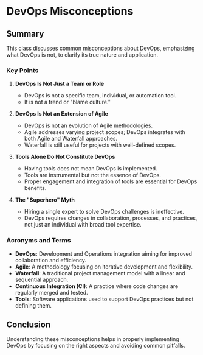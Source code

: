 # DevOps Misconceptions

## Summary

This class discusses common misconceptions about DevOps, emphasizing what DevOps is not, to clarify its true nature and application.

### Key Points

1. **DevOps Is Not Just a Team or Role**
   - DevOps is not a specific team, individual, or automation tool.
   - It is not a trend or "blame culture."

2. **DevOps Is Not an Extension of Agile**
   - DevOps is not an evolution of Agile methodologies.
   - Agile addresses varying project scopes; DevOps integrates with both Agile and Waterfall approaches.
   - Waterfall is still useful for projects with well-defined scopes.

3. **Tools Alone Do Not Constitute DevOps**
   - Having tools does not mean DevOps is implemented.
   - Tools are instrumental but not the essence of DevOps.
   - Proper engagement and integration of tools are essential for DevOps benefits.

4. **The "Superhero" Myth**
   - Hiring a single expert to solve DevOps challenges is ineffective.
   - DevOps requires changes in collaboration, processes, and practices, not just an individual with broad tool expertise.

### Acronyms and Terms

- **DevOps**: Development and Operations integration aiming for improved collaboration and efficiency.
- **Agile**: A methodology focusing on iterative development and flexibility.
- **Waterfall**: A traditional project management model with a linear and sequential approach.
- **Continuous Integration (CI)**: A practice where code changes are regularly merged and tested.
- **Tools**: Software applications used to support DevOps practices but not defining them.

## Conclusion

Understanding these misconceptions helps in properly implementing DevOps by focusing on the right aspects and avoiding common pitfalls.
